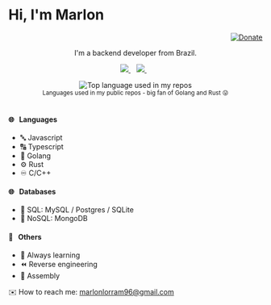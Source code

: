 # Hi, I'm Marlon

<div align="right">
  <a href="https://marlonlorram.net/donate">
    <img src="https://img.shields.io/badge/$-support-ff69b4.svg?style=flat" alt="Donate" />
  </a>
</div>

<p align='center'>
  I'm a backend developer from Brazil.
</p>

<p align='center'>
  
  <a href="https://www.linkedin.com/in/marlonlorram/">
    <img src="https://img.shields.io/badge/linkedin-%230077B5.svg?&style=for-the-badge&logo=linkedin&logoColor=white" />
  </a>&nbsp;&nbsp;
  <a href="https://instagram.com/marlonlorram">
    <img src="https://img.shields.io/badge/instagram-%23E4405F.svg?&style=for-the-badge&logo=instagram&logoColor=white" />        
  </a>&nbsp;&nbsp;
  
</p>

<div align="center">
  <img width="" src="https://github-readme-stats.vercel.app/api/top-langs/?username=marlonlorram&layout=compact&hide_title=1&card_width=350&theme=dark" alt="Top language used in my repos" />
  <br />
  <small>Languages used in my public repos - big fan of Golang and Rust 😛</small>
  <br />
  <br />
</div>

#### 🌐 &nbsp;&nbsp;Languages 

* 🔤 Javascript
* 🔠 Typescript
* 🐹 Golang
* ⚙️ Rust
* ♾️ C/C++
  
#### 🌐 &nbsp;&nbsp;Databases

* 💾 SQL: MySQL / Postgres / SQLite
* 🔀 NoSQL: MongoDB

  
#### 🧡 &nbsp;&nbsp;Others
* 🌱 Always learning
* ⏪ Reverse engineering
* 🔂 Assembly

<p align='left'>
  ✉️ How to reach me: <a href='mailto:marlonlorram96@gmail.com'>marlonlorram96@gmail.com</a>
</p>

<!--
**marlonlorram/marlonlorram** is a ✨ _special_ ✨ repository because its `README.md` (this file) appears on your GitHub profile.

Here are some ideas to get you started:

- 🔭 I’m currently working on ...
- 🌱 I’m currently learning ...
- 👯 I’m looking to collaborate on ...
- 🤔 I’m looking for help with ...
- 💬 Ask me about ...
- 📫 How to reach me: ...
- 😄 Pronouns: ...
- ⚡ Fun fact: ...
-->
